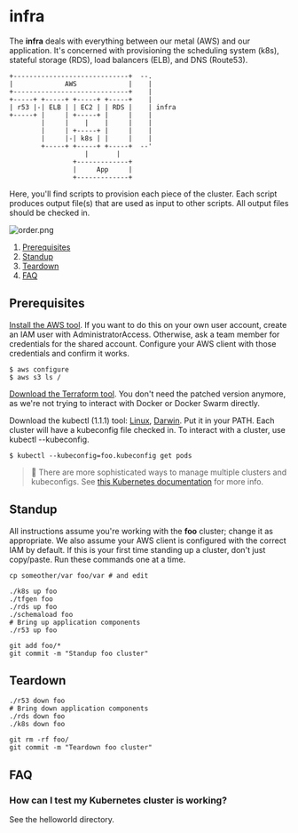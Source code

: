 # infra

The **infra** deals with everything between our metal (AWS) and our application.
It's concerned with provisioning the scheduling system (k8s), stateful storage (RDS), load balancers (ELB), and DNS (Route53).

```
+-----------------------------+  --.
|             AWS             |    |
+-----------------------------+    |
+-----+ +-----+ +-----+ +-----+    |
| r53 |-| ELB | | EC2 | | RDS |    | infra
+-----+ |     | +-----+ |     |    |
        |     |    |    |     |    |
        |     | +-----+ |     |    |
        |     |-| k8s | |     |    |
        +-----+ +-----+ +-----+  --'
                   |       |
                +-------------+
                |     App     |
                +-------------+
```

Here, you'll find scripts to provision each piece of the cluster.
Each script produces output file(s) that are used as input to other scripts.
All output files should be checked in.

![order.png](http://i.imgur.com/l52oxHz.png)

1. [Prerequisites](#prerequisites)
1. [Standup](#standup)
1. [Teardown](#teardown)
1. [FAQ](#faq)

## Prerequisites

[Install the AWS tool](https://docs.aws.amazon.com/cli/latest/userguide/installing.html).
If you want to do this on your own user account, create an IAM user with AdministratorAccess.
Otherwise, ask a team member for credentials for the shared account.
Configure your AWS client with those credentials and confirm it works.

```
$ aws configure
$ aws s3 ls /
```

[Download the Terraform tool](https://terraform.io/downloads.html).
You don't need the patched version anymore, as we're not trying to interact with Docker or Docker Swarm directly.

Download the kubectl (1.1.1) tool:
 [Linux](https://storage.googleapis.com/kubernetes-release/release/v1.1.1/bin/linux/amd64/kubectl),
 [Darwin](https://storage.googleapis.com/kubernetes-release/release/v1.1.1/bin/darwin/amd64/kubectl).
Put it in your PATH.
Each cluster will have a kubeconfig file checked in.
To interact with a cluster, use kubectl --kubeconfig.

```
$ kubectl --kubeconfig=foo.kubeconfig get pods
```

> 💁
> There are more sophisticated ways to manage multiple clusters and kubeconfigs.
> See [this Kubernetes documentation](http://kubernetes.io/v1.0/docs/user-guide/kubeconfig-file.html) for more info.

## Standup

All instructions assume you're working with the **foo** cluster; change it as appropriate.
We also assume your AWS client is configured with the correct IAM by default.
If this is your first time standing up a cluster, don't just copy/paste.
Run these commands one at a time.

```
cp someother/var foo/var # and edit

./k8s up foo
./tfgen foo
./rds up foo
./schemaload foo
# Bring up application components
./r53 up foo

git add foo/*
git commit -m "Standup foo cluster"
```

## Teardown

```
./r53 down foo
# Bring down application components
./rds down foo
./k8s down foo

git rm -rf foo/
git commit -m "Teardown foo cluster"
```

## FAQ

### How can I test my Kubernetes cluster is working?

See the helloworld directory.
